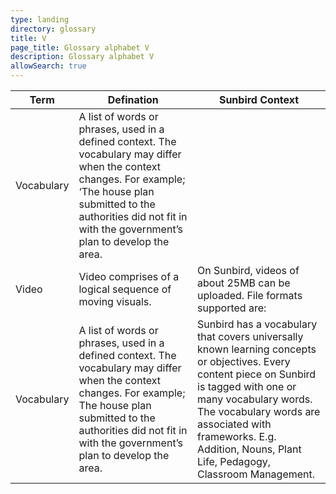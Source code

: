 ```yaml
---
type: landing
directory: glossary
title: V
page_title: Glossary alphabet V
description: Glossary alphabet V
allowSearch: true
---
```

Term | Defination |Sunbird Context
-----|------------|-----------------
Vocabulary  |A list of words or phrases, used in a defined context. The vocabulary may differ when the context changes. For example; ‘The house plan submitted to the authorities did not fit in with the government’s plan to develop the area.
Video |Video comprises of a logical sequence of moving visuals.   |On Sunbird, videos of about 25MB can be uploaded. File formats supported are:
Vocabulary  |A list of words or phrases, used in a defined context. The vocabulary may differ when the context changes. For example; The house plan submitted to the authorities did not fit in with the government’s plan to develop the area. |Sunbird has a vocabulary that covers universally known learning concepts or objectives. Every content piece on Sunbird is tagged with one or many vocabulary words. The vocabulary words are associated with frameworks. E.g. Addition, Nouns, Plant Life, Pedagogy, Classroom Management.

